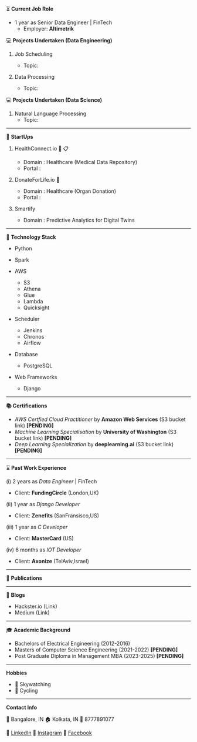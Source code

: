 :hourglass_flowing_sand: **Current Job Role**
- 1 year as Senior Data Engineer | FinTech
  - Employer: **Altimetrik**

:computer: **Projects Undertaken (Data Engineering)**
1. Job Scheduling
    - Topic:

2. Data Processing
    - Topic:

:computer: **Projects Undertaken (Data Science)**
1. Natural Language Processing
    - Topic:

------------------------------------

:rocket: **StartUps**
1. HealthConnect.io :microscope: :clipboard:
    - Domain : Healthcare (Medical Data Repository)
    - Portal :
    
2. DonateForLife.io :hospital:
    - Domain : Healthcare (Organ Donation)
    - Portal :

3. Smartify
    - Domain : Predictive Analytics for Digital Twins

------------------------------------

:pushpin: **Technology Stack**
- Python

- Spark

- AWS 
   - S3
   - Athena
   - Glue
   - Lambda
   - Quicksight
   
- Scheduler
    - Jenkins
    - Chronos
    - Airflow
    
- Database
  - PostgreSQL
  
- Web Frameworks
  - Django
  
------------------------------------

**:books: Certifications** 
- _AWS Certfied Cloud Practitioner_ by **Amazon Web Services** (S3 bucket link) **[PENDING]**
- _Machine Learning Specialisation_ by **University of Washington** (S3 bucket link) **[PENDING]**
- _Deep Learning Specialization_ by **deeplearning.ai** (S3 bucket link) **[PENDING]**

------------------------------------

:hourglass: **Past Work Experience**

(i) 2 years as _Data Engineer_ | FinTech
   - Client: **FundingCircle** (London,UK)

(ii) 1 year as _Django Developer_ 
  - Client: **Zenefits** (SanFransisco,US)
  
(iii) 1 year as _C Developer_ 
  - Client: **MasterCard** (US)
  
(iv) 6 months as _IOT Developer_ 
  - Client: **Axonize** (TelAviv,Israel)

------------------------------------

:page_facing_up: **Publications**

------------------------------------

:memo: **Blogs**
- Hackster.io (Link)
- Medium (Link)

------------------------------------

:mortar_board: **Academic Background**
- Bachelors of Electrical Engineering (2012-2016)
- Masters of Computer Science Engineering (2021-2022) **[PENDING]**
- Post Graduate Diploma in Management MBA (2023-2025) **[PENDING]**

------------------------------------

**Hobbies**

- :telescope: Skywatching
- :bicyclist: Cycling

------------------------------------

**Contact Info**

:office: Bangalore, IN
:house: Kolkata, IN
:iphone: 8777891077

:small_blue_diamond: [LinkedIn](https://www.linkedin.com) :small_blue_diamond: [Instagram](https://www.instagram.com/aritromukherjee/) :small_blue_diamond: [Facebook](https://www.facebook.com)
